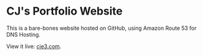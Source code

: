 # CJ's Portfolio Website

This is a bare-bones website hosted on GitHub, using Amazon Route 53 for DNS Hosting.

View it live: [cje3.com](https://cje3.com).
